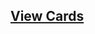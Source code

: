 ## [View Cards](<https://sims-s.github.io/mtg-card-gen/CardNamesRound1/Gideon, Zendikar_s Fist/Gideon, Zendikar_s Fist.html>)